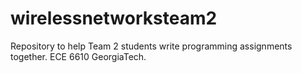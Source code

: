 # wirelessnetworksteam2
Repository to help Team 2 students write programming assignments together. ECE 6610 GeorgiaTech.
